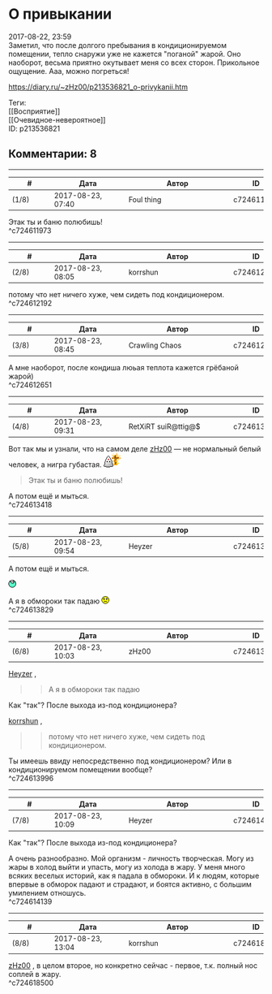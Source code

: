 О привыкании
============

  
2017-08-22, 23:59  
 Заметил, что после долгого пребывания в кондиционируемом помещении, тепло снаружи уже не кажется "поганой" жарой. Оно наоборот, весьма приятно окутывает меня со всех сторон. Прикольное ощущение. Ааа, можно погреться!   
  
<https://diary.ru/~zHz00/p213536821_o-privykanii.htm>  
  
Теги:  
[[Восприятие]]  
[[Очевидное-невероятное]]  
ID: p213536821  


Комментарии: 8
--------------

  


---



|         #         |              Дата              |                     Автор                     |           ID           |
| --- | --- | --- | --- |
| (1/8) | 2017-08-23, 07:40 | Foul thing | c724611973 |

  
 Этак ты и баню полюбишь!   
 ^c724611973

---



|         #         |              Дата              |                     Автор                     |           ID           |
| --- | --- | --- | --- |
| (2/8) | 2017-08-23, 08:05 | korrshun | c724612192 |

  
 потому что нет ничего хуже, чем сидеть под кондиционером.   
 ^c724612192

---



|         #         |              Дата              |                     Автор                     |           ID           |
| --- | --- | --- | --- |
| (3/8) | 2017-08-23, 08:45 | Crawling Chaos | c724612651 |

  
 А мне наоборот, после кондиша люьая теплота кажется грёбаной жарой)   
 ^c724612651

---



|         #         |              Дата              |                     Автор                     |           ID           |
| --- | --- | --- | --- |
| (4/8) | 2017-08-23, 09:31 | RetXiRT suiR@ttig@$ | c724613418 |

  
  Вот так мы и узнали, что на самом деле  [zHz00](https://zHz00.diary.ru "Untitled")  — не нормальный белый человек, а нигра губастая. ![:kkk:](pics/12206573.gif)   
 
>   Этак ты и баню полюбишь!  

 А потом ещё и мыться.    
 ^c724613418

---



|         #         |              Дата              |                     Автор                     |           ID           |
| --- | --- | --- | --- |
| (5/8) | 2017-08-23, 09:54 | Heyzer | c724613829 |

  
  А потом ещё и мыться.    
   
 ![:lol:](pics/1135.gif)   
   
 А я в обмороки так падаю ![:(](pics/1146.gif)   
 ^c724613829

---



|         #         |              Дата              |                     Автор                     |           ID           |
| --- | --- | --- | --- |
| (6/8) | 2017-08-23, 10:03 | zHz00 | c724613996 |

  
  [Heyzer](http://heyzero.diary.ru "Orca")  ,   
 >>А я в обмороки так падаю   
   
 Как "так"? После выхода из-под кондиционера?   
   
  [korrshun](http://Igel-kun.diary.ru "kimi wo shiranai monogatari")  ,   
 >>потому что нет ничего хуже, чем сидеть под кондиционером.   
   
 Ты имеешь ввиду непосредственно под кондиционером? Или в кондиционируемом помещении вообще?   
 ^c724613996

---



|         #         |              Дата              |                     Автор                     |           ID           |
| --- | --- | --- | --- |
| (7/8) | 2017-08-23, 10:09 | Heyzer | c724614139 |

  
  Как "так"? После выхода из-под кондиционера?    
   
 А очень разнообразно. Мой организм - личность творческая. Могу из жары в холод выйти и упасть, могу из холода в жару. У меня много всяких веселых историй, как я падала в обмороки. И к людям, которые впервые в обморок падают и страдают, и боятся активно, с большим умилением отношусь.   
 ^c724614139

---



|         #         |              Дата              |                     Автор                     |           ID           |
| --- | --- | --- | --- |
| (8/8) | 2017-08-23, 13:04 | korrshun | c724618500 |

  
  [zHz00](https://zHz00.diary.ru "Untitled")  , в целом второе, но конкретно сейчас - первое, т.к. полный нос соплей в жару.   
 ^c724618500